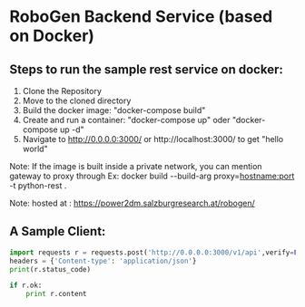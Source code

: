 # RoboGen Backend Service (based on Docker)
## Steps to run the sample rest service on docker:
1. Clone the Repository 
2. Move to the cloned directory 
3. Build the docker image: "docker-compose build" 
4. Create and run a container: "docker-compose up" oder "docker-compose up -d" 
5. Navigate to http://0.0.0.0:3000/ or http://localhost:3000/ to get "hello world" 

Note: If the image is built inside a private network, you can mention gateway to proxy through
      Ex: docker build --build-arg proxy=<hostname:port> -t python-rest .
	 
Note: hosted at : https://power2dm.salzburgresearch.at/robogen/
	  
	  
## A Sample Client:
```python 
import requests r = requests.post('http://0.0.0.0:3000/v1/api',verify=False, json={"name": "naren"}) 
headers = {'Content-type': 'application/json'} 
print(r.status_code) 

if r.ok:
    print r.content
```
